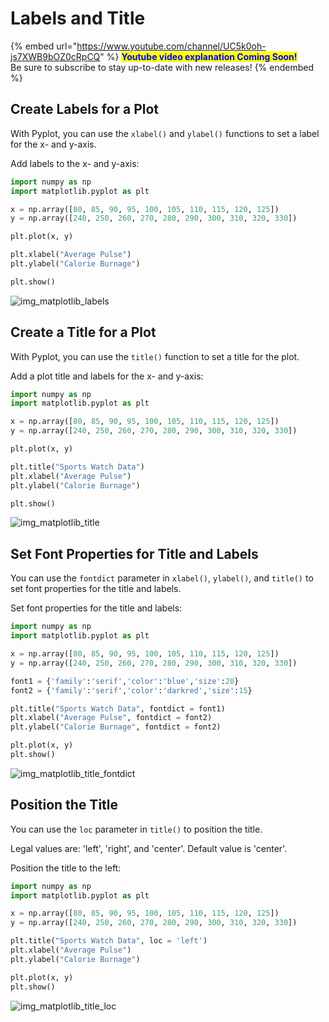 # Labels and Title

{% embed url="https://www.youtube.com/channel/UC5k0oh-js7XWB9bOZ0cRpCQ" %}
<mark style="color:blue;">**Youtube video explanation Coming Soon!**</mark>\
Be sure to subscribe to stay up-to-date with new releases!
{% endembed %}

## Create Labels for a Plot

With Pyplot, you can use the `xlabel()` and `ylabel()` functions to set a label for the x- and y-axis.

Add labels to the x- and y-axis:

```python
import numpy as np
import matplotlib.pyplot as plt

x = np.array([80, 85, 90, 95, 100, 105, 110, 115, 120, 125])
y = np.array([240, 250, 260, 270, 280, 290, 300, 310, 320, 330])

plt.plot(x, y)

plt.xlabel("Average Pulse")
plt.ylabel("Calorie Burnage")

plt.show()
```

![img\_matplotlib\_labels](https://user-images.githubusercontent.com/86244964/197054360-4315acbf-b676-425a-852d-d10984d45078.png)

## Create a Title for a Plot

With Pyplot, you can use the `title()` function to set a title for the plot.

Add a plot title and labels for the x- and y-axis:

```python
import numpy as np
import matplotlib.pyplot as plt

x = np.array([80, 85, 90, 95, 100, 105, 110, 115, 120, 125])
y = np.array([240, 250, 260, 270, 280, 290, 300, 310, 320, 330])

plt.plot(x, y)

plt.title("Sports Watch Data")
plt.xlabel("Average Pulse")
plt.ylabel("Calorie Burnage")

plt.show()
```

![img\_matplotlib\_title](https://user-images.githubusercontent.com/86244964/197054461-eb79f644-cc2b-44b2-9882-dba7584b531b.png)

## Set Font Properties for Title and Labels

You can use the `fontdict` parameter in `xlabel()`, `ylabel()`, and `title()` to set font properties for the title and labels.

Set font properties for the title and labels:

```python
import numpy as np
import matplotlib.pyplot as plt

x = np.array([80, 85, 90, 95, 100, 105, 110, 115, 120, 125])
y = np.array([240, 250, 260, 270, 280, 290, 300, 310, 320, 330])

font1 = {'family':'serif','color':'blue','size':20}
font2 = {'family':'serif','color':'darkred','size':15}

plt.title("Sports Watch Data", fontdict = font1)
plt.xlabel("Average Pulse", fontdict = font2)
plt.ylabel("Calorie Burnage", fontdict = font2)

plt.plot(x, y)
plt.show()
```

![img\_matplotlib\_title\_fontdict](https://user-images.githubusercontent.com/86244964/197054588-d31a0b28-367b-4724-8fcd-e97b8afa5774.png)

## Position the Title

You can use the `loc` parameter in `title()` to position the title.

Legal values are: 'left', 'right', and 'center'. Default value is 'center'.

Position the title to the left:

```python
import numpy as np
import matplotlib.pyplot as plt

x = np.array([80, 85, 90, 95, 100, 105, 110, 115, 120, 125])
y = np.array([240, 250, 260, 270, 280, 290, 300, 310, 320, 330])

plt.title("Sports Watch Data", loc = 'left')
plt.xlabel("Average Pulse")
plt.ylabel("Calorie Burnage")

plt.plot(x, y)
plt.show()
```

![img\_matplotlib\_title\_loc](https://user-images.githubusercontent.com/86244964/197054664-791d675c-086e-488c-9e31-e9b907e25cd9.png)
